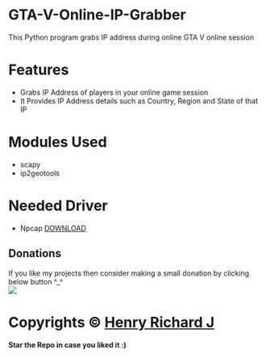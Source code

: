 # GTA-V-Online-IP-Grabber
This Python program grabs IP address during online GTA V online session

# Features
* Grabs IP Address of players in your online game session
* It Provides IP Address details such as Country, Region and State of that IP

# Modules Used
* scapy
* ip2geotools

# Needed Driver
* Npcap [DOWNLOAD](https://nmap.org/npcap/)

## Donations
If you like my projects then consider making a small donation by clicking below button ^_^
<br/>
[![](https://img.shields.io/badge/Donate-Paypal-blue?style=for-the-badge&logo=paypal)](https://www.paypal.com/paypalme/henryrics)

# Copyrights © [Henry Richard J](https://github.com/henry-richard7)
#### Star the Repo in case you liked it :)

